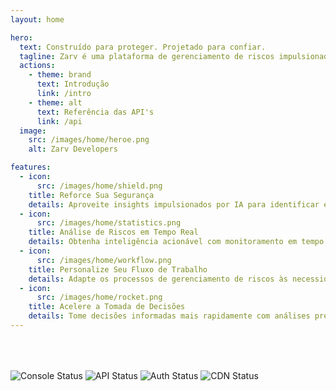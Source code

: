 ```yaml
---
layout: home

hero:
  text: Construído para proteger. Projetado para confiar.
  tagline: Zarv é uma plataforma de gerenciamento de riscos impulsionada por IA que ajuda organizações a identificar, avaliar e mitigar riscos em tempo real.
  actions:
    - theme: brand
      text: Introdução
      link: /intro
    - theme: alt
      text: Referência das API's
      link: /api
  image:
    src: /images/home/heroe.png
    alt: Zarv Developers

features:
  - icon:
      src: /images/home/shield.png
    title: Reforce Sua Segurança
    details: Aproveite insights impulsionados por IA para identificar e mitigar riscos antes que se tornem ameaças.
  - icon:
      src: /images/home/statistics.png
    title: Análise de Riscos em Tempo Real
    details: Obtenha inteligência acionável com monitoramento em tempo real e avaliações de risco abrangentes.
  - icon:
      src: /images/home/workflow.png
    title: Personalize Seu Fluxo de Trabalho
    details: Adapte os processos de gerenciamento de riscos às necessidades e objetivos únicos da sua organização.
  - icon:
      src: /images/home/rocket.png
    title: Acelere a Tomada de Decisões
    details: Tome decisões informadas mais rapidamente com análises preditivas e priorização automatizada de riscos.
---
```


<div class="flex flex-row gap-6 justify-center" style="position: relative; top: 50px">
  <img src="https://status.zarv.com/api/badge/8/status?label=Console" alt="Console Status" style="flex-shrink: 0;" />
  <img src="https://status.zarv.com/api/badge/12/status?label=API" alt="API Status" style="flex-shrink: 0;" />
  <img src="https://status.zarv.com/api/badge/5/status?label=Auth" alt="Auth Status" style="flex-shrink: 0;" />
  <img src="https://status.zarv.com/api/badge/4/status?label=CDN" alt="CDN Status" style="flex-shrink: 0;" />
</div>
